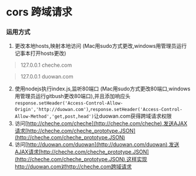 # cors 跨域请求
### 运用方式
1. 更改本地hosts,映射本地访问 (Mac用sudo方式更改,windows用管理员运行记事本打开hosts更改)
> 127.0.0.1 cheche.com

> 127.0.0.1 duowan.com
2. 使用nodejs执行index.js,监听80端口 (Mac用sudo方式更改80端口,windows用管理员运行gitbush更改80端口),并且添加响应头`response.setHeader('Access-Control-Allow-Origin','http://duowan.com')`,`response.setHeader('Access-Control-Allow-Method','get,post,head')`让duowan.com获得跨域请求权限
3. 访问[http://cheche.com/cheche](http://cheche.com/cheche),发送AJAX请求[http://cheche.com/cheche_prototype.JSON](http://cheche.com/cheche_prototype.JSON)
4. 访问[http://duowan.com/duowan](http://duowan.com/duowan),发送AJAX请求[http://cheche.com/cheche_prototype.JSON](http://cheche.com/cheche_prototype.JSON),这样实现http://duowan.com对http://cheche.com跨域请求
